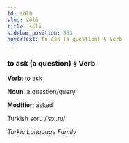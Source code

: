 ```yaml
---
id: sölü
slug: sölü
title: sölü
sidebar_position: 353
hoverText: to ask (a question) § Verb
---
```


### to ask (a question) § Verb

**Verb**: to ask

**Noun**: a question/query

**Modifier**: asked

Turkish soru /ˈsɔː.ru/

*Turkic Language Family*